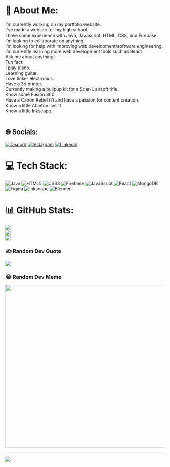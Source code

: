 # 💫 About Me:
I’m currently working on my portfolio website.<br>I've made a website for my high school.<br>I have some experience with Java, Javascript, HTML, CSS, and Firebase.<br>I’m looking to collaborate on anything!<br>I’m looking for help with improving web development/software engineering.<br>I’m currently learning more web development tools such as React.<br>Ask me about anything!<br>Fun fact: <br>I play piano. <br>Learning guitar.<br>Love tinker electronics. <br>Have a 3d printer. <br>Currently making a bullpup kit for a Scar-L airsoft rifle. <br>Know some Fusion 360. <br>Have a Canon Rebel t7i and have a passion for content creation.<br>Know a little Ableton live 11.<br>Know a little Inkscape.<br><br>


## 🌐 Socials:
[![Discord](https://img.shields.io/badge/Discord-%237289DA.svg?logo=discord&logoColor=white)](htttps://discord.gg/ÆĘĪŁÑŒÜŸŽ#6733) [![Instagram](https://img.shields.io/badge/Instagram-%23E4405F.svg?logo=Instagram&logoColor=white)](https://instagram.com/aeeinoeuyz) [![LinkedIn](https://img.shields.io/badge/LinkedIn-%230077B5.svg?logo=linkedin&logoColor=white)](https://linkedin.com/in/www.linkedin.com/in/kevin-hu-636804250) 

# 💻 Tech Stack:
![Java](https://img.shields.io/badge/java-%23ED8B00.svg?style=for-the-badge&logo=java&logoColor=white) ![HTML5](https://img.shields.io/badge/html5-%23E34F26.svg?style=for-the-badge&logo=html5&logoColor=white) ![CSS3](https://img.shields.io/badge/css3-%231572B6.svg?style=for-the-badge&logo=css3&logoColor=white) ![Firebase](https://img.shields.io/badge/firebase-%23039BE5.svg?style=for-the-badge&logo=firebase) ![JavaScript](https://img.shields.io/badge/javascript-%23323330.svg?style=for-the-badge&logo=javascript&logoColor=%23F7DF1E) ![React](https://img.shields.io/badge/react-%2320232a.svg?style=for-the-badge&logo=react&logoColor=%2361DAFB) ![MongoDB](https://img.shields.io/badge/MongoDB-%234ea94b.svg?style=for-the-badge&logo=mongodb&logoColor=white) 	![Figma](https://img.shields.io/badge/figma-%23F24E1E.svg?style=for-the-badge&logo=figma&logoColor=white) ![Inkscape](https://img.shields.io/badge/Inkscape-e0e0e0?style=for-the-badge&logo=inkscape&logoColor=080A13) ![Blender](https://img.shields.io/badge/blender-%23F5792A.svg?style=for-the-badge&logo=blender&logoColor=white)
# 📊 GitHub Stats:
![](https://github-readme-stats.vercel.app/api?username=KevinHu101&theme=dark&hide_border=false&include_all_commits=true&count_private=false)<br/>
![](https://github-readme-streak-stats.herokuapp.com/?user=KevinHu101&theme=dark&hide_border=false)<br/>
![](https://github-readme-stats.vercel.app/api/top-langs/?username=KevinHu101&theme=dark&hide_border=false&include_all_commits=true&count_private=false&layout=compact)

### ✍️ Random Dev Quote
![](https://quotes-github-readme.vercel.app/api?type=horizontal&theme=radical)

### 😂 Random Dev Meme
<img src="https://assets-global.website-files.com/5f3c19f18169b62a0d0bf387/60d33beacf4ba7263a23cd79_qh6ImC4NPdyPbvn-7ns8FYsgOskDPDWLnX31mLCOgSwpX_SQgmo8krqdg4e6XAnSbqRAtZMYqlf7UTvlHiXgt5YtMwbt9IRY1fAbOjyq5hARui-xEQUgI48EOjhJGuIsSFDg90L6.jpeg" width="512px"/>

---
[![](https://visitcount.itsvg.in/api?id=KevinHu101&icon=2&color=9)](https://visitcount.itsvg.in)

<!-- Proudly created with GPRM ( https://gprm.itsvg.in ) -->